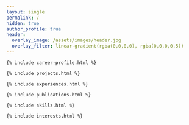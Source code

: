 ```yaml
---
layout: single
permalink: /
hidden: true
author_profile: true
header:
  overlay_image: /assets/images/header.jpg
  overlay_filter: linear-gradient(rgba(0,0,0,0), rgba(0,0,0,0.5))
---
```


<div class="main-wrapper">

	{% include career-profile.html %}

	{% include projects.html %}

	{% include experiences.html %}

	{% include publications.html %}

	{% include skills.html %}

    {% include interests.html %}

</div>
